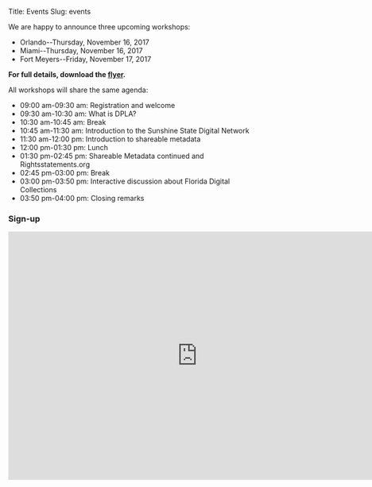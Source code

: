 Title: Events
Slug: events

We are happy to announce three upcoming workshops:

* Orlando--Thursday, November 16, 2017
* Miami--Thursday, November 16, 2017
* Fort Meyers--Friday, November 17, 2017

**For full details, download the [flyer](../theme/SSDNFall2017WorkshopFlyer.pdf).**

All workshops will share the same agenda:

* 09:00 am-09:30 am: Registration and welcome
* 09:30 am-10:30 am: What is DPLA?
* 10:30 am-10:45 am: Break
* 10:45 am-11:30 am: Introduction to the Sunshine State Digital Network
* 11:30 am-12:00 pm: Introduction to shareable metadata
* 12:00 pm-01:30 pm: Lunch
* 01:30 pm-02:45 pm: Shareable Metadata continued and Rightsstatements.org
* 02:45 pm-03:00 pm: Break
* 03:00 pm-03:50 pm: Interactive discussion about Florida Digital Collections
* 03:50 pm-04:00 pm: Closing remarks

### Sign-up

<iframe src="https://docs.google.com/forms/d/e/1FAIpQLSehmQmf0O7vHFUqHhROv3JIBDaau2Oh7ktMy_ir2URA-p9Xtw/viewform?embedded=true" width="760" height="500" frameborder="0" marginheight="0" marginwidth="0">Loading...</iframe>
